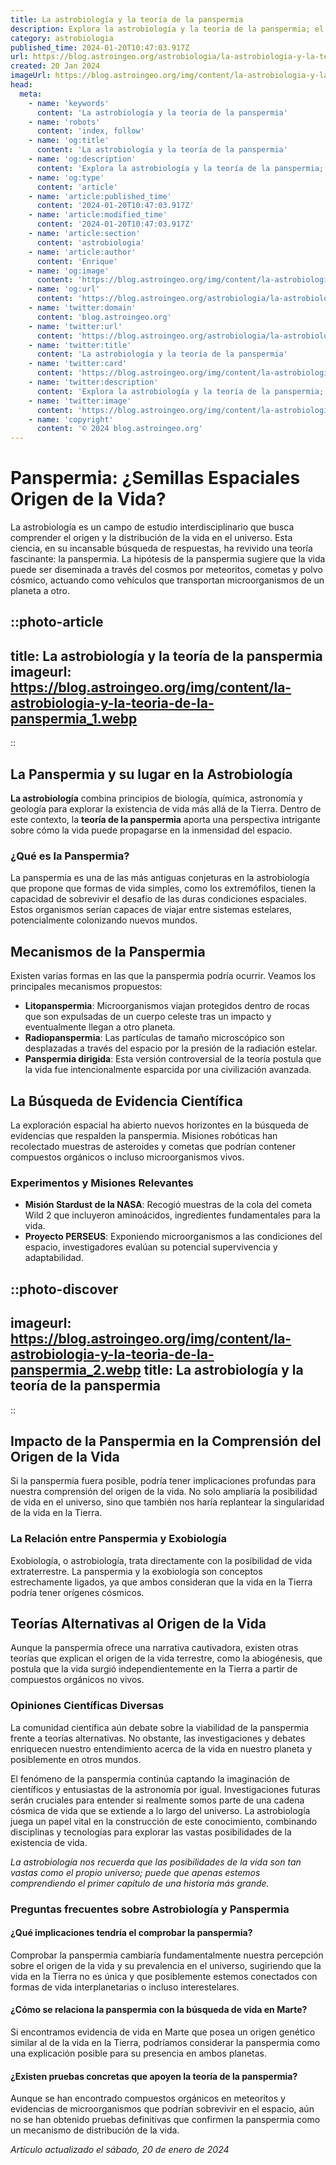 ```yaml
---
title: La astrobiología y la teoría de la panspermia
description: Explora la astrobiología y la teoría de la panspermia; el estudio científico del origen cósmico de la vida y su posible diseminación universal.
category: astrobiologia
published_time: 2024-01-20T10:47:03.917Z
url: https://blog.astroingeo.org/astrobiologia/la-astrobiologia-y-la-teoria-de-la-panspermia
created: 20 Jan 2024
imageUrl: https://blog.astroingeo.org/img/content/la-astrobiologia-y-la-teoria-de-la-panspermia_1.webp
head:
  meta:
    - name: 'keywords'
      content: 'La astrobiología y la teoría de la panspermia'
    - name: 'robots'
      content: 'index, follow'
    - name: 'og:title'
      content: 'La astrobiología y la teoría de la panspermia'
    - name: 'og:description'
      content: 'Explora la astrobiología y la teoría de la panspermia; el estudio científico del origen cósmico de la vida y su posible diseminación universal.'
    - name: 'og:type'
      content: 'article'
    - name: 'article:published_time'
      content: '2024-01-20T10:47:03.917Z'
    - name: 'article:modified_time'
      content: '2024-01-20T10:47:03.917Z'
    - name: 'article:section'
      content: 'astrobiologia'
    - name: 'article:author'
      content: 'Enrique'
    - name: 'og:image'
      content: 'https://blog.astroingeo.org/img/content/la-astrobiologia-y-la-teoria-de-la-panspermia_1.webp'
    - name: 'og:url'
      content: 'https://blog.astroingeo.org/astrobiologia/la-astrobiologia-y-la-teoria-de-la-panspermia'
    - name: 'twitter:domain'
      content: 'blog.astroingeo.org'
    - name: 'twitter:url'
      content: 'https://blog.astroingeo.org/astrobiologia/la-astrobiologia-y-la-teoria-de-la-panspermia'
    - name: 'twitter:title'
      content: 'La astrobiología y la teoría de la panspermia'
    - name: 'twitter:card'
      content: 'https://blog.astroingeo.org/img/content/la-astrobiologia-y-la-teoria-de-la-panspermia_1.webp'
    - name: 'twitter:description'
      content: 'Explora la astrobiología y la teoría de la panspermia; el estudio científico del origen cósmico de la vida y su posible diseminación universal.'
    - name: 'twitter:image'
      content: 'https://blog.astroingeo.org/img/content/la-astrobiologia-y-la-teoria-de-la-panspermia_1.webp'
    - name: 'copyright'
      content: '© 2024 blog.astroingeo.org'
---
```

# Panspermia: ¿Semillas Espaciales Origen de la Vida?

La astrobiología es un campo de estudio interdisciplinario que busca comprender el origen y la distribución de la vida en el universo. Esta ciencia, en su incansable búsqueda de respuestas, ha revivido una teoría fascinante: la panspermia. La hipótesis de la panspermia sugiere que la vida puede ser diseminada a través del cosmos por meteoritos, cometas y polvo cósmico, actuando como vehículos que transportan microorganismos de un planeta a otro.


::photo-article
---
title: La astrobiología y la teoría de la panspermia
imageurl: https://blog.astroingeo.org/img/content/la-astrobiologia-y-la-teoria-de-la-panspermia_1.webp
---
::


## La Panspermia y su lugar en la Astrobiología

**La astrobiología** combina principios de biología, química, astronomía y geología para explorar la existencia de vida más allá de la Tierra. Dentro de este contexto, la **teoría de la panspermia** aporta una perspectiva intrigante sobre cómo la vida puede propagarse en la inmensidad del espacio.

### ¿Qué es la Panspermia?
La panspermia es una de las más antiguas conjeturas en la astrobiología que propone que formas de vida simples, como los extremófilos, tienen la capacidad de sobrevivir el desafío de las duras condiciones espaciales. Estos organismos serían capaces de viajar entre sistemas estelares, potencialmente colonizando nuevos mundos.

## Mecanismos de la Panspermia

Existen varias formas en las que la panspermia podría ocurrir. Veamos los principales mecanismos propuestos:

- **Litopanspermia**: Microorganismos viajan protegidos dentro de rocas que son expulsadas de un cuerpo celeste tras un impacto y eventualmente llegan a otro planeta.
- **Radiopanspermia**: Las partículas de tamaño microscópico son desplazadas a través del espacio por la presión de la radiación estelar.
- **Panspermia dirigida**: Esta versión controversial de la teoría postula que la vida fue intencionalmente esparcida por una civilización avanzada.

## La Búsqueda de Evidencia Científica

La exploración espacial ha abierto nuevos horizontes en la búsqueda de evidencias que respalden la panspermia. Misiones robóticas han recolectado muestras de asteroides y cometas que podrían contener compuestos orgánicos o incluso microorganismos vivos.

### Experimentos y Misiones Relevantes
- **Misión Stardust de la NASA**: Recogió muestras de la cola del cometa Wild 2 que incluyeron aminoácidos, ingredientes fundamentales para la vida.
- **Proyecto PERSEUS**: Exponiendo microorganismos a las condiciones del espacio, investigadores evalúan su potencial supervivencia y adaptabilidad.


::photo-discover
---
imageurl: https://blog.astroingeo.org/img/content/la-astrobiologia-y-la-teoria-de-la-panspermia_2.webp
title: La astrobiología y la teoría de la panspermia
---
::


## Impacto de la Panspermia en la Comprensión del Origen de la Vida

Si la panspermia fuera posible, podría tener implicaciones profundas para nuestra comprensión del origen de la vida. No solo ampliaría la posibilidad de vida en el universo, sino que también nos haría replantear la singularidad de la vida en la Tierra.

### La Relación entre Panspermia y Exobiología
Exobiología, o astrobiología, trata directamente con la posibilidad de vida extraterrestre. La panspermia y la exobiología son conceptos estrechamente ligados, ya que ambos consideran que la vida en la Tierra podría tener orígenes cósmicos.

## Teorías Alternativas al Origen de la Vida

Aunque la panspermia ofrece una narrativa cautivadora, existen otras teorías que explican el origen de la vida terrestre, como la abiogénesis, que postula que la vida surgió independientemente en la Tierra a partir de compuestos orgánicos no vivos.

### Opiniones Científicas Diversas
La comunidad científica aún debate sobre la viabilidad de la panspermia frente a teorías alternativas. No obstante, las investigaciones y debates enriquecen nuestro entendimiento acerca de la vida en nuestro planeta y posiblemente en otros mundos.

El fenómeno de la panspermia continúa captando la imaginación de científicos y entusiastas de la astronomía por igual. Investigaciones futuras serán cruciales para entender si realmente somos parte de una cadena cósmica de vida que se extiende a lo largo del universo. La astrobiología juega un papel vital en la construcción de este conocimiento, combinando disciplinas y tecnologías para explorar las vastas posibilidades de la existencia de vida.

*La astrobiología nos recuerda que las posibilidades de la vida son tan vastas como el propio universo; puede que apenas estemos comprendiendo el primer capítulo de una historia más grande.*

### Preguntas frecuentes sobre Astrobiología y Panspermia

#### ¿Qué implicaciones tendría el comprobar la panspermia?
Comprobar la panspermia cambiaría fundamentalmente nuestra percepción sobre el origen de la vida y su prevalencia en el universo, sugiriendo que la vida en la Tierra no es única y que posiblemente estemos conectados con formas de vida interplanetarias o incluso interestelares.

#### ¿Cómo se relaciona la panspermia con la búsqueda de vida en Marte?
Si encontramos evidencia de vida en Marte que posea un origen genético similar al de la vida en la Tierra, podríamos considerar la panspermia como una explicación posible para su presencia en ambos planetas.

#### ¿Existen pruebas concretas que apoyen la teoría de la panspermia?
Aunque se han encontrado compuestos orgánicos en meteoritos y evidencias de microorganismos que podrían sobrevivir en el espacio, aún no se han obtenido pruebas definitivas que confirmen la panspermia como un mecanismo de distribución de la vida.

_Artículo actualizado el sábado, 20 de enero de 2024_